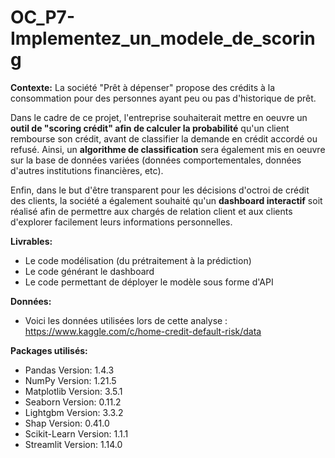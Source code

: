 # OC_P7-Implementez_un_modele_de_scoring

**Contexte:** La société "Prêt à dépenser" propose des crédits à la consommation pour des personnes ayant peu ou pas d'historique de prêt. 

Dans le cadre de ce projet, l'entreprise souhaiterait mettre en oeuvre un **outil de "scoring crédit" afin de calculer la probabilité** qu'un client rembourse son crédit, avant de classifier la demande en crédit accordé ou refusé. Ainsi, un **algorithme de classification** sera également mis en oeuvre sur la base de données variées (données comportementales, données d'autres institutions financières, etc). 

Enfin, dans le but d'être transparent pour les décisions d'octroi de crédit des clients, la société a également souhaité qu'un **dashboard interactif** soit réalisé afin de permettre aux chargés de relation client et aux clients d'explorer facilement leurs informations personnelles. 

**Livrables:**

* Le code modélisation (du prétraitement à la prédiction)
* Le code générant le dashboard
* Le code permettant de déployer le modèle sous forme d'API 

**Données:**
* Voici les données utilisées lors de cette analyse : https://www.kaggle.com/c/home-credit-default-risk/data

**Packages utilisés:**

* Pandas Version: 1.4.3
* NumPy Version: 1.21.5 
* Matplotlib Version: 3.5.1
* Seaborn Version: 0.11.2
* Lightgbm Version: 3.3.2
* Shap Version: 0.41.0
* Scikit-Learn Version: 1.1.1
* Streamlit Version: 1.14.0



